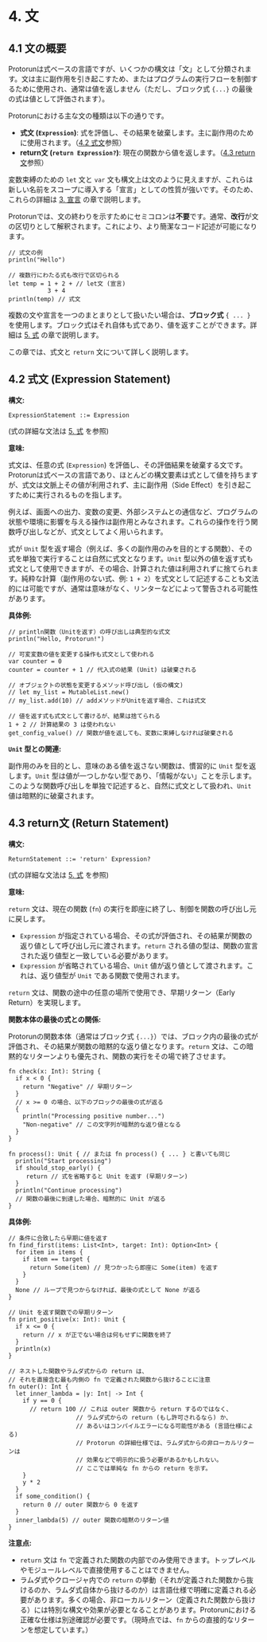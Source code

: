 # 4. 文

## 4.1 文の概要

Protorunは式ベースの言語ですが、いくつかの構文は「文」として分類されます。文は主に副作用を引き起こすため、またはプログラムの実行フローを制御するために使用され、通常は値を返しません（ただし、ブロック式 `{...}` の最後の式は値として評価されます）。

Protorunにおける主な文の種類は以下の通りです。

- **式文 (`Expression`)**: 式を評価し、その結果を破棄します。主に副作用のために使用されます。（[4.2 式文](#42-式文-expression-statement)参照）
- **return文 (`return Expression?`)**: 現在の関数から値を返します。（[4.3 return文](#43-return文-return-statement)参照）

変数束縛のための `let` 文と `var` 文も構文上は文のように見えますが、これらは新しい名前をスコープに導入する「宣言」としての性質が強いです。そのため、これらの詳細は [3. 宣言](03-declarations.md) の章で説明します。

Protorunでは、文の終わりを示すためにセミコロンは**不要**です。通常、**改行**が文の区切りとして解釈されます。これにより、より簡潔なコード記述が可能になります。

```protorun
// 式文の例
println("Hello")

// 複数行にわたる式も改行で区切られる
let temp = 1 + 2 + // let文 (宣言)
           3 + 4
println(temp) // 式文
```

複数の文や宣言を一つのまとまりとして扱いたい場合は、**ブロック式** `{ ... }` を使用します。ブロック式はそれ自体も式であり、値を返すことができます。詳細は [5. 式](05-expressions.md#52-ブロック式) の章で説明します。

この章では、式文と `return` 文について詳しく説明します。

## 4.2 式文 (Expression Statement)

**構文:**

```ebnf
ExpressionStatement ::= Expression
```
(式の詳細な文法は [5. 式](05-expressions.md) を参照)

**意味:**

式文は、任意の式 (`Expression`) を評価し、その評価結果を破棄する文です。Protorunは式ベースの言語であり、ほとんどの構文要素は式として値を持ちますが、式文は文脈上その値が利用されず、主に副作用（Side Effect）を引き起こすために実行されるものを指します。

例えば、画面への出力、変数の変更、外部システムとの通信など、プログラムの状態や環境に影響を与える操作は副作用とみなされます。これらの操作を行う関数呼び出しなどが、式文としてよく用いられます。

式が `Unit` 型を返す場合（例えば、多くの副作用のみを目的とする関数）、その式を単独で実行することは自然に式文となります。`Unit` 型以外の値を返す式も式文として使用できますが、その場合、計算された値は利用されずに捨てられます。純粋な計算（副作用のない式、例: `1 + 2`）を式文として記述することも文法的には可能ですが、通常は意味がなく、リンターなどによって警告される可能性があります。

**具体例:**

```protorun
// println関数（Unitを返す）の呼び出しは典型的な式文
println("Hello, Protorun!")

// 可変変数の値を変更する操作も式文として使われる
var counter = 0
counter = counter + 1 // 代入式の結果 (Unit) は破棄される

// オブジェクトの状態を変更するメソッド呼び出し (仮の構文)
// let my_list = MutableList.new()
// my_list.add(10) // addメソッドがUnitを返す場合、これは式文

// 値を返す式も式文として書けるが、結果は捨てられる
1 + 2 // 計算結果の 3 は使われない
get_config_value() // 関数が値を返しても、変数に束縛しなければ破棄される
```

**`Unit` 型との関連:**

副作用のみを目的とし、意味のある値を返さない関数は、慣習的に `Unit` 型を返します。`Unit` 型は値が一つしかない型であり、「情報がない」ことを示します。このような関数呼び出しを単独で記述すると、自然に式文として扱われ、`Unit` 値は暗黙的に破棄されます。

## 4.3 return文 (Return Statement)

**構文:**

```ebnf
ReturnStatement ::= 'return' Expression?
```
(式の詳細な文法は [5. 式](05-expressions.md) を参照)

**意味:**

`return` 文は、現在の関数 (`fn`) の実行を即座に終了し、制御を関数の呼び出し元に戻します。

- `Expression` が指定されている場合、その式が評価され、その結果が関数の返り値として呼び出し元に渡されます。`return` される値の型は、関数の宣言された返り値型と一致している必要があります。
- `Expression` が省略されている場合、`Unit` 値が返り値として渡されます。これは、返り値型が `Unit` である関数で使用されます。

`return` 文は、関数の途中の任意の場所で使用でき、早期リターン（Early Return）を実現します。

**関数本体の最後の式との関係:**

Protorunの関数本体（通常はブロック式 `{...}`）では、ブロック内の最後の式が評価され、その結果が関数の暗黙的な返り値となります。`return` 文は、この暗黙的なリターンよりも優先され、関数の実行をその場で終了させます。

```protorun
fn check(x: Int): String {
  if x < 0 {
    return "Negative" // 早期リターン
  }
  // x >= 0 の場合、以下のブロックの最後の式が返る
  {
    println("Processing positive number...")
    "Non-negative" // この文字列が暗黙的な返り値となる
  }
}

fn process(): Unit { // または fn process() { ... } と書いても同じ
  println("Start processing")
  if should_stop_early() {
     return // 式を省略すると Unit を返す (早期リターン)
  }
  println("Continue processing")
  // 関数の最後に到達した場合、暗黙的に Unit が返る
}
```

**具体例:**

```protorun
// 条件に合致したら早期に値を返す
fn find_first(items: List<Int>, target: Int): Option<Int> {
  for item in items {
    if item == target {
      return Some(item) // 見つかったら即座に Some(item) を返す
    }
  }
  None // ループで見つからなければ、最後の式として None が返る
}

// Unit を返す関数での早期リターン
fn print_positive(x: Int): Unit {
  if x <= 0 {
    return // x が正でない場合は何もせずに関数を終了
  }
  println(x)
}

// ネストした関数やラムダ式からの return は、
// それを直接含む最も内側の fn で定義された関数から抜けることに注意
fn outer(): Int {
  let inner_lambda = |y: Int| -> Int {
    if y == 0 {
      // return 100 // これは outer 関数から return するのではなく、
                   // ラムダ式からの return (もし許可されるなら) か、
                   // あるいはコンパイルエラーになる可能性がある (言語仕様による)
                   // Protorun の詳細仕様では、ラムダ式からの非ローカルリターンは
                   // 効果などで明示的に扱う必要があるかもしれない。
                   // ここでは単純な fn からの return を示す。
    }
    y * 2
  }
  if some_condition() {
    return 0 // outer 関数から 0 を返す
  }
  inner_lambda(5) // outer 関数の暗黙のリターン値
}
```

**注意点:**

- `return` 文は `fn` で定義された関数の内部でのみ使用できます。トップレベルやモジュールレベルで直接使用することはできません。
- ラムダ式やクロージャ内での `return` の挙動（それが定義された関数から抜けるのか、ラムダ式自体から抜けるのか）は言語仕様で明確に定義される必要があります。多くの場合、非ローカルリターン（定義された関数から抜ける）には特別な構文や効果が必要となることがあります。Protorunにおける正確な仕様は別途確認が必要です。（現時点では、`fn` からの直接的なリターンを想定しています。）
